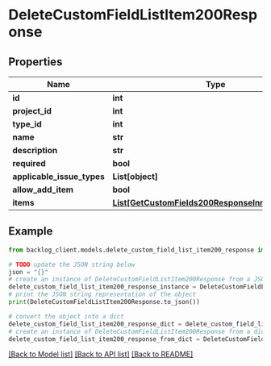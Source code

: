 # DeleteCustomFieldListItem200Response


## Properties

Name | Type | Description | Notes
------------ | ------------- | ------------- | -------------
**id** | **int** |  | [optional] 
**project_id** | **int** |  | [optional] 
**type_id** | **int** |  | [optional] 
**name** | **str** |  | [optional] 
**description** | **str** |  | [optional] 
**required** | **bool** |  | [optional] 
**applicable_issue_types** | **List[object]** |  | [optional] 
**allow_add_item** | **bool** |  | [optional] 
**items** | [**List[GetCustomFields200ResponseInnerItemsInner]**](GetCustomFields200ResponseInnerItemsInner.md) |  | [optional] 

## Example

```python
from backlog_client.models.delete_custom_field_list_item200_response import DeleteCustomFieldListItem200Response

# TODO update the JSON string below
json = "{}"
# create an instance of DeleteCustomFieldListItem200Response from a JSON string
delete_custom_field_list_item200_response_instance = DeleteCustomFieldListItem200Response.from_json(json)
# print the JSON string representation of the object
print(DeleteCustomFieldListItem200Response.to_json())

# convert the object into a dict
delete_custom_field_list_item200_response_dict = delete_custom_field_list_item200_response_instance.to_dict()
# create an instance of DeleteCustomFieldListItem200Response from a dict
delete_custom_field_list_item200_response_from_dict = DeleteCustomFieldListItem200Response.from_dict(delete_custom_field_list_item200_response_dict)
```
[[Back to Model list]](../README.md#documentation-for-models) [[Back to API list]](../README.md#documentation-for-api-endpoints) [[Back to README]](../README.md)


